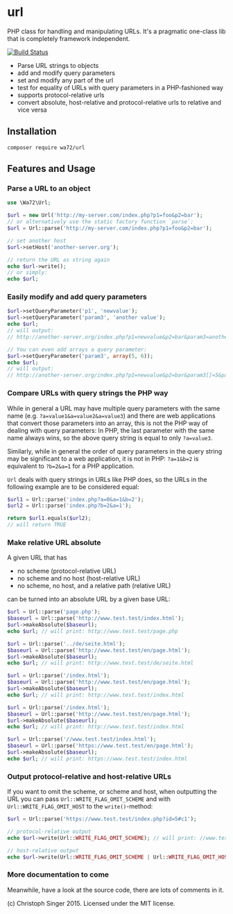 url
===

PHP class for handling and manipulating URLs. It's a pragmatic one-class lib that is completely framework independent.

[![Build Status](https://secure.travis-ci.org/wasinger/url.png?branch=master)](http://travis-ci.org/wasinger/url)

- Parse URL strings to objects
- add and modify query parameters
- set and modify any part of the url
- test for equality of URLs with query parameters in a PHP-fashioned way
- supports protocol-relative urls
- convert absolute, host-relative and protocol-relative urls to relative and vice versa

Installation
------------
```
composer require wa72/url
```

Features and Usage
------------------

### Parse a URL to an object ###

```php
use \Wa72\Url;

$url = new Url('http://my-server.com/index.php?p1=foo&p2=bar');
// or alternatively use the static factory function `parse`:
$url = Url::parse('http://my-server.com/index.php?p1=foo&p2=bar');

// set another host
$url->setHost('another-server.org');

// return the URL as string again
echo $url->write();
// or simply:
echo $url;
```

### Easily modify and add query parameters ###

```php
$url->setQueryParameter('p1', 'newvalue');
$url->setQueryParameter('param3', 'another value');
echo $url;
// will output:
// http://another-server.org/index.php?p1=newvalue&p2=bar&param3=another%20value

// You can even add arrays a query parameter:
$url->setQueryParameter('param3', array(5, 6));
echo $url;
// will output:
// http://another-server.org/index.php?p1=newvalue&p2=bar&param3[]=5&param3[]=6
```

### Compare URLs with query strings the PHP way ###

While in general a URL may have multiple query parameters with the same name 
(e.g. `?a=value1&a=value2&a=value3`) and there are web applications that convert
those parameters into an array, this is not the PHP way of dealing with query parameters:
In PHP, the last parameter with the same name always wins, so the 
above query string is equal to only `?a=value3`.

Similarly, while in general the order of query parameters in the query string may
be significant to a web application, it is not in PHP: `?a=1&b=2` is equivalent 
to `?b=2&a=1` for a PHP application.

`Url` deals with query strings in URLs like PHP does, so the URLs in the following
example are to be considered equal:

```php
$url1 = Url::parse('index.php?a=0&a=1&b=2');
$url2 = Url::parse('index.php?b=2&a=1');

return $url1.equals($url2);
// will return TRUE
```

### Make relative URL absolute ###

A given URL that has 

- no scheme (protocol-relative URL)
- no scheme and no host (host-relative URL)
- no scheme, no host, and a relative path (relative URL)

can be turned into an absolute URL by a given base URL:

```php
$url = Url::parse('page.php');
$baseurl = Url::parse('http://www.test.test/index.html');
$url->makeAbsolute($baseurl);
echo $url; // will print: http://www.test.test/page.php

$url = Url::parse('../de/seite.html');
$baseurl = Url::parse('http://www.test.test/en/page.html');
$url->makeAbsolute($baseurl);
echo $url; // will print: http://www.test.test/de/seite.html

$url = Url::parse('/index.html');
$baseurl = Url::parse('http://www.test.test/en/page.html');
$url->makeAbsolute($baseurl);
echo $url; // will print: http://www.test.test/index.html

$url = Url::parse('/index.html');
$baseurl = Url::parse('http://www.test.test/en/page.html');
$url->makeAbsolute($baseurl);
echo $url; // will print: http://www.test.test/index.html

$url = Url::parse('//www.test.test/index.html');
$baseurl = Url::parse('https://www.test.test/en/page.html');
$url->makeAbsolute($baseurl);
echo $url; // will print: https://www.test.test/index.html
```

### Output protocol-relative and host-relative URLs ###

If you want to omit the scheme, or scheme and host, when outputting the URL 
you can pass `Url::WRITE_FLAG_OMIT_SCHEME` and with `Url::WRITE_FLAG_OMIT_HOST` to the `write()`-method:

```php
$url = Url::parse('https://www.test.test/index.php?id=5#c1');

// protocol-relative output
echo $url->write(Url::WRITE_FLAG_OMIT_SCHEME); // will print: //www.test.test/index.php?id=5#c1

// host-relative output
echo $url->write(Url::WRITE_FLAG_OMIT_SCHEME | Url::WRITE_FLAG_OMIT_HOST)); // will print: /index.php?id=5#c1
```

### More documentation to come ###

Meanwhile, have a look at the source code, there are lots of comments in it.

(c) Christoph Singer 2015. Licensed under the MIT license.
